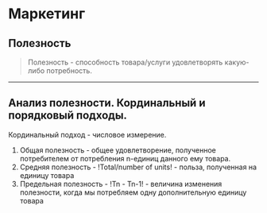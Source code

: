 # Маркетинг

## Полезность
> Полезность - способность товара/услуги удовлетворять какую-либо потребность.
---
## Анализ полезности. Кординальный и порядковый подходы.

Кординальный подход - числовое измерение.
1. Общая полезность - общее удовлетворение, полученное потребителем от потребления n-единиц данного ему товара. 
2. Средняя полезность - !Total/number of units! - польза, полученная на единицу товара
3. Предельная полезность - !Tn - Tn-1! - величина изменения полезности, когда мы потребляем одну дополнительную единицу товара 